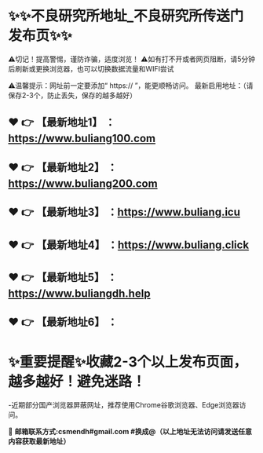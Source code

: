 :sparkles::sparkles:不良研究所地址_不良研究所传送门发布页:sparkles::sparkles:
==
⚠切记！提高警惕，谨防诈骗，适度浏览！
⚠如有打不开或者网页阻断，请5分钟后刷新或更换浏览器，也可以切换数据流量和WIFI尝试

⚠温馨提示：网址前一定要添加“ https:// ”，能更顺畅访问。
最新启用地址：（请保存2-3个，防止丢失，保存的越多越好）

:heart: :point_right: 【最新地址1】 ：https://www.buliang100.com
------
:heart: :point_right: 【最新地址2】 ：https://www.buliang200.com
------
:heart: :point_right: 【最新地址3】 ：https://www.buliang.icu
------
:heart: :point_right: 【最新地址4】 ：https://www.buliang.click
------
:heart: :point_right: 【最新地址5】 ：https://www.buliangdh.help
------
:heart: :point_right: 【最新地址6】 ：
------
:sparkles:重要提醒:sparkles:收藏2-3个以上发布页面，越多越好！避免迷路！
==
-近期部分国产浏览器屏蔽网址，推荐使用Chrome谷歌浏览器、Edge浏览器访问。

:e-mail: __邮箱联系方式:csmendh#gmail.com #换成@（以上地址无法访问请发送任意内容获取最新地址）__
